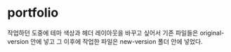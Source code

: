 # portfolio
작업하던 도중에 테마 색상과 헤더 레이아웃을 바꾸고 싶어서
기존 파일들은 original-version 안에 넣고
그 이후에 작업한 파일은 new-version 폴더 안에 넣었다.
